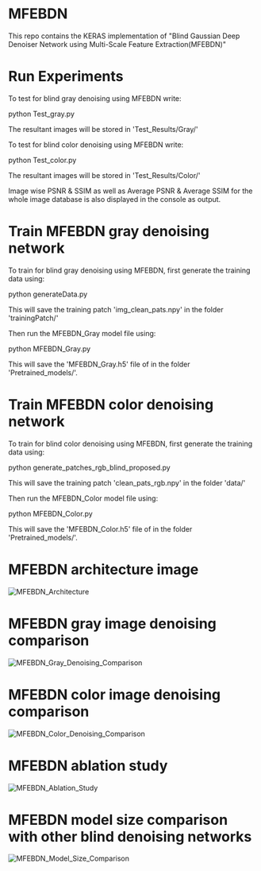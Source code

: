 # MFEBDN
This repo contains the KERAS implementation of "Blind Gaussian Deep Denoiser Network using Multi-Scale Feature Extraction(MFEBDN)"


# Run Experiments

To test for blind gray denoising using MFEBDN write:

python Test_gray.py

The resultant images will be stored in 'Test_Results/Gray/'

To test for blind color denoising using MFEBDN write:

python Test_color.py

The resultant images will be stored in 'Test_Results/Color/'

Image wise PSNR & SSIM as well as Average PSNR & Average SSIM for the whole image database is also displayed in the console as output.


# Train MFEBDN gray denoising network

To train for blind gray denoising using MFEBDN, first generate the training data using:

python generateData.py

This will save the training patch 'img_clean_pats.npy' in the folder 'trainingPatch/'

Then run the MFEBDN_Gray model file using:

python MFEBDN_Gray.py

This will save the 'MFEBDN_Gray.h5' file of in the folder 'Pretrained_models/'.


# Train MFEBDN color denoising network

To train for blind color denoising using MFEBDN, first generate the training data using:

python generate_patches_rgb_blind_proposed.py

This will save the training patch 'clean_pats_rgb.npy' in the folder 'data/'

Then run the MFEBDN_Color model file using:

python MFEBDN_Color.py

This will save the 'MFEBDN_Color.h5' file of in the folder 'Pretrained_models/'.

# MFEBDN architecture image
![MFEBDN_Architecture](https://user-images.githubusercontent.com/89151608/148807575-b518568c-0079-4e6b-ac8b-29c01972e40e.png)

# MFEBDN gray image denoising comparison
![MFEBDN_Gray_Denoising_Comparison](https://user-images.githubusercontent.com/89151608/148807795-c09c5b4c-5476-4f08-b27e-2c40d95bf035.png)

# MFEBDN color image denoising comparison
![MFEBDN_Color_Denoising_Comparison](https://user-images.githubusercontent.com/89151608/148807881-faf501ee-4699-4978-a2df-0ef046e9c1a6.png)

# MFEBDN ablation study
![MFEBDN_Ablation_Study](https://user-images.githubusercontent.com/89151608/148814752-6027041e-cc6a-411e-a1b2-5aed5fb33508.png)

# MFEBDN model size comparison with other blind denoising networks
![MFEBDN_Model_Size_Comparison](https://user-images.githubusercontent.com/89151608/148814995-1d49c393-9039-4a85-961d-4a722f496600.png)
